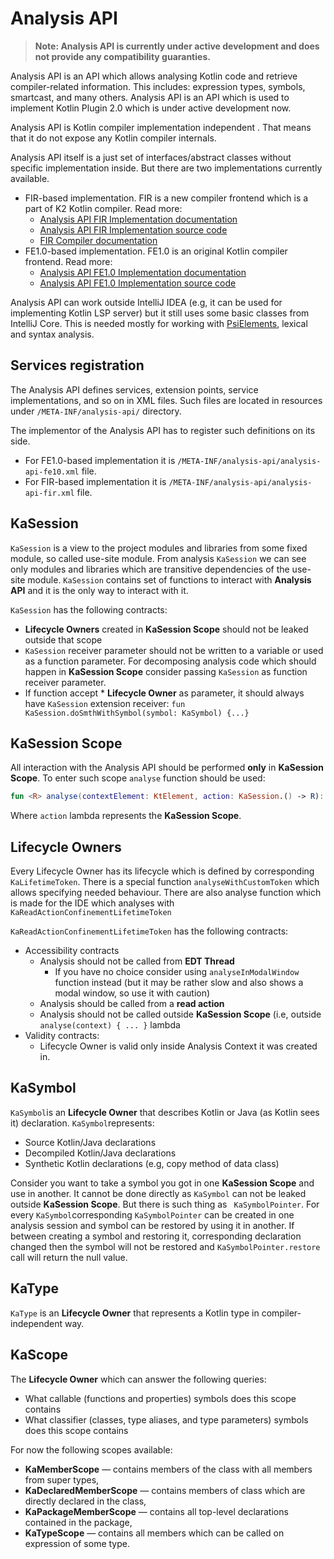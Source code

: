 # Analysis API

> **Note: Analysis API is currently under active development and does not provide any compatibility guaranties.**

Analysis API is an API which allows analysing Kotlin code and retrieve compiler-related information. This includes:
expression types, symbols, smartcast, and many others. Analysis API is an API which is used to implement Kotlin Plugin 2.0 which is under
active development now.

Analysis API is Kotlin compiler implementation independent . That means that it do not expose any Kotlin compiler internals.

Analysis API itself is a just set of interfaces/abstract classes without specific implementation inside. But there are two implementations
currently available.

* FIR-based implementation. FIR is a new compiler frontend which is a part of K2 Kotlin compiler. Read more:
    * [Analysis API FIR Implementation documentation](analysis-api-fir.md)
    * [Analysis API FIR Implementation source code](../../../analysis/analysis-api-fir)
    * [FIR Compiler documentation](../../fir/fir-basics.md)
* FE1.0-based implementation. FE1.0 is an original Kotlin compiler frontend. Read more:
    * [Analysis API FE1.0 Implementation documentation](analysis-api-fe10.md)
    * [Analysis API FE1.0 Implementation source code](../../../analysis/analysis-api-fe10)

Analysis API can work outside IntelliJ IDEA (e.g, it can be used for implementing Kotlin LSP server) but it still uses some basic classes
from IntelliJ Core. This is needed mostly for working with [PsiElements](https://plugins.jetbrains.com/docs/intellij/psi-elements.html),
lexical and syntax analysis.

## Services registration

The Analysis API defines services, extension points, service implementations, and so on in XML files.
Such files are located in resources under `/META-INF/analysis-api/` directory.

The implementor of the Analysis API has to register such definitions on its side.

- For FE1.0-based implementation it is `/META-INF/analysis-api/analysis-api-fe10.xml` file.
- For FIR-based implementation it is `/META-INF/analysis-api/analysis-api-fir.xml` file.

## KaSession

`KaSession` is a view to the project modules and libraries from some fixed module, so called use-site module. From
analysis `KaSession` we can see only modules and libraries which are transitive dependencies of the use-site module.
`KaSession` contains set of functions to interact with **Analysis API** and it is the only way to interact with it.

`KaSession` has the following contracts:

* **Lifecycle Owners** created in **KaSession Scope** should not be leaked outside that scope
* `KaSession` receiver parameter should not be written to a variable or used as a function parameter. For decomposing analysis code
  which should happen in **KaSession Scope** consider passing `KaSession` as function receiver parameter.
* If function accept * **Lifecycle Owner** as parameter, it should always have `KaSession` extension
  receiver: `fun KaSession.doSmthWithSymbol(symbol: KaSymbol) {...}`

## KaSession Scope

All interaction with the Analysis API should be performed **only** in **KaSession Scope**. To enter such scope `analyse`
function should be used:

```kotlin
fun <R> analyse(contextElement: KtElement, action: KaSession.() -> R): R
```

Where `action` lambda represents the **KaSession Scope**.

## Lifecycle Owners

Every Lifecycle Owner has its lifecycle which is defined by corresponding `KaLifetimeToken`. There is a special
function `analyseWithCustomToken` which allows specifying needed behaviour. There are also analyse function which is made for the IDE which
analyses with `KaReadActionConfinementLifetimeToken`

`KaReadActionConfinementLifetimeToken` has the following contracts:

* Accessibility contracts
    * Analysis should not be called from **EDT Thread**
        * If you have no choice consider using `analyseInModalWindow` function instead (but it may be rather slow and also shows a modal
          window, so use it with caution)
    * Analysis should be called from a **read action**
    * Analysis should not be called outside **KaSession Scope** (i.e, outside `analyse(context) { ... }` lambda
* Validity contracts:
    * Lifecycle Owner is valid only inside Analysis Context it was created in.

## KaSymbol

`KaSymbol`is an **Lifecycle Owner** that describes Kotlin or Java (as Kotlin sees it) declaration. `KaSymbol`represents:

* Source Kotlin/Java declarations
* Decompiled Kotlin/Java declarations
* Synthetic Kotlin declarations (e.g, copy method of data class)

Consider you want to take a symbol you got in one **KaSession Scope** and use in another. It cannot be done directly as `KaSymbol`
can not be leaked outside **KaSession Scope**. But there is such thing as `
KaSymbolPointer`. For every `KaSymbol`corresponding `KaSymbolPointer` can be created in one analysis session and symbol can be restored by
using it in another. If between creating a symbol and restoring it, corresponding declaration changed then the symbol will not be restored
and `KaSymbolPointer.restore` call will return the null value.

## KaType

`KaType` is an **Lifecycle Owner** that represents a Kotlin type in compiler-independent way.

## KaScope

The **Lifecycle Owner** which can answer the following queries:

* What callable (functions and properties) symbols does this scope contains
* What classifier (classes, type aliases, and type parameters) symbols does this scope contains

For now the following scopes available:

* **KaMemberScope** — contains members of the class with all members from super types,
* **KaDeclaredMemberScope** — contains members of class which are directly declared in the class,
* **KaPackageMemberScope** — contains all top-level declarations contained in the package,
* **KaTypeScope** — contains all members which can be called on expression of some type. 

